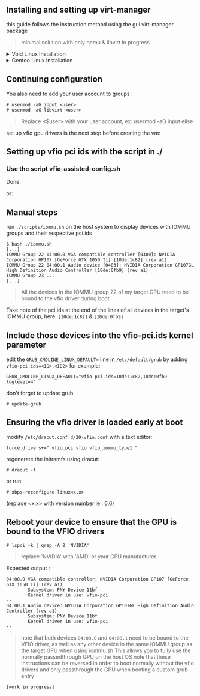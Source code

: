 ## Installing and setting up virt-manager
this guide follows the instruction method using the gui virt-manager package
> minimal solution with only qemu & libvirt in progress
<details>

<summary>Void Linux Installation</summary>

#### Install the required packages
```
# xbps-install -S virtmanager libvirt qemu edk2-ovmf
```
create symlinks for libvirt deamons in the services directory
```
# ln -s /etc/sv/virtlockd /var/service
# ln -s /etc/sv/virtlogd /var/service
# ln -s /etc/sv/libvirtd /var/service
```
either reboot the system or run `# sv up <deamon>` for every deamon (ie. `sv up virtlockd` , etc.)

</details>

<details>

<summary>Gentoo Linux Installation</summary>

#### Setting up your package.use file
Create a new file in `/etc/portage/package.use/XX-qemu`, eg:
```
vim /etc/portage/package.use/15-qemu
```
```
# qemu
app-emulation/qemu -oss fuse nfs usbredir spice usb

# libvirt
app-emulation/libvirt fuse lvm nbd
>=net-dns/dnsmasq-2.90 script
>=net-libs/gnutls-3.8.7.1-r1 pkcs11 tools

# optional : if you wish to use a GUI manager
# virtmanager
app-emulation/virt-manager gui
>=net-misc/spice-gtk-0.42-r4 usbredir gtk3
```
#### Finally install the packages :
app-emulation/virt-manager is optional and for GUI
```
# emerge -a app-emulation/qemu app-emulation/libvirt app-emulation/virt-manager sys-firmware/edk2
```
     
</details>


## Continuing configuration
You also need to add your user account to groups :
```
# usermod -aG input <user>
# usermod -aG libvirt <user> 
```
> Replace <$user> with your user account, ex: usermod -aG input elise

set up vfio gpu drivers is the next step before creating the vm:

## Setting up vfio pci ids with the script in ./
### Use the script vfio-assisted-config.sh
Done.

or:
## Manual steps
run `./scripts/iommu.sh` on the host system to display devices with IOMMU groups and their respective pci.ids
```
$ bash ./iommu.sh
[...]
IOMMU Group 22 04:00.0 VGA compatible controller [0300]: NVIDIA Corporation GP107 [GeForce GTX 1050 Ti] [10de:1c82] (rev a1)
IOMMU Group 22 04:00.1 Audio device [0403]: NVIDIA Corporation GP107GL High Definition Audio Controller [10de:0fb9] (rev a1)
IOMMU Group 23 ...
[...]
```
> All the devices in the IOMMU group 22 of my target GPU need to be bound to the vfio driver during boot.
>
Take note of the pci.ids at the end of the lines of all devices in the target's IOMMU group, here:
`[10de:1c82]` & `[10de:0fb9]`
## Include those devices into the vfio-pci.ids kernel parameter
edit the `GRUB_CMDLINE_LINUX_DEFAULT=` line in `/etc/default/grub` by adding `vfio-pci.ids=<ID>,<ID2>` for example:
```
GRUB_CMDLINE_LINUX_DEFAULT="vfio-pci.ids=10de:1c82,10de:0fb9 loglevel=4"
```
don't forget to update grub
```
# update-grub
```

## Ensuring the vfio driver is loaded early at boot
modify `/etc/dracut.conf.d/20-vfio.conf` with a text editor:
```
force_drivers+=" vfio_pci vfio vfio_iommu_type1 "
```
regenerate the initramfs using dracut:
```
# dracut -f
```
or run 
```
# xbps-reconfigure linux<x.x>
```
(replace <x.x> with version number ie : 6.6)

## Reboot your device to ensure that the GPU is bound to the VFIO drivers
```
# lspci -k | grep -A 2 'NVIDIA'
```
> replace 'NVIDIA' with 'AMD' or your GPU manufacturer.
> 
Expected output :
```
04:00.0 VGA compatible controller: NVIDIA Corporation GP107 [GeForce GTX 1050 Ti] (rev a1)
        Subsystem: PNY Device 11bf
        Kernel driver in use: vfio-pci
--
04:00.1 Audio device: NVIDIA Corporation GP107GL High Definition Audio Controller (rev a1)
        Subsystem: PNY Device 11bf
        Kernel driver in use: vfio-pci
--
```
> note that both devices `04:00.0` and `04:00.1` need to be bound to the VFIO driver, as well as any other device in the same IOMMU group as the target GPU when using iommu.sh
This allows you to fully use the normally passedthrough GPU on the host OS
>note that these instructions can be reversed in order to boot normally without the vfio drivers and only passthrough the GPU when booting a custom grub entry
>
`[work in progress]`
